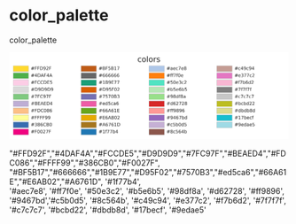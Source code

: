 # color_palette
 color_palette

 ![colors](color_palette.png)

"#FFD92F","#4DAF4A","#FCCDE5","#D9D9D9","#7FC97F","#BEAED4","#FDC086","#FFFF99","#386CB0","#F0027F",
"#BF5B17","#666666","#1B9E77","#D95F02","#7570B3","#ed5ca6","#66A61E","#E6AB02","#A6761D", '#1f77b4',  
'#aec7e8', '#ff7f0e', '#50e3c2', '#b5e6b5', '#98df8a', '#d62728', '#ff9896', '#9467bd','#c5b0d5', '#8c564b', 
'#c49c94', '#e377c2', '#f7b6d2', '#7f7f7f', '#c7c7c7', '#bcbd22', '#dbdb8d', '#17becf', '#9edae5'
